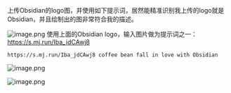 
上传Obsidian的logo图，并使用如下提示词，居然能精准识别我上传的logo就是Obsidian，并且绘制出的图非常符合我的描述。

![image.png](https://img.oldwinter.top/202304112225477.png)
使用上面的Obsidian logo，输入图片做为提示词之一：https://s.mj.run/Iba_jdCAwj8

`https://s.mj.run/Iba_jdCAwj8 coffee bean fall in love with Obsidian`


![image.png](https://img.oldwinter.top/202304112203599.png)

![image.png](https://img.oldwinter.top/202304112204062.png)
